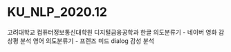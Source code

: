 # KU_NLP_2020.12
고려대학교 컴퓨터정보통신대학원 디지털금융공학과 
한글 의도분류기 - 네이버 영화 감상평 분석
영어 의도분류기 - 프렌즈 미드 dialog 감성 분석
